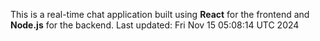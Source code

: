 This is a real-time chat application built using **React** for the frontend and **Node.js** for the backend.
Last updated: Fri Nov 15 05:08:14 UTC 2024
